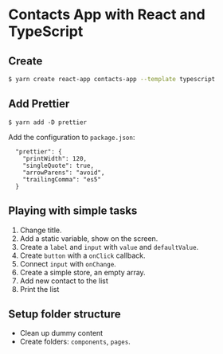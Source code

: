 # Contacts App with React and TypeScript

## Create

```bash
$ yarn create react-app contacts-app --template typescript
```

## Add Prettier

```
$ yarn add -D prettier
```

Add the configuration to `package.json`:

```
  "prettier": {
    "printWidth": 120,
    "singleQuote": true,
    "arrowParens": "avoid",
    "trailingComma": "es5"
  }
```

## Playing with simple tasks

1. Change title.
2. Add a static variable, show on the screen.
3. Create a `label` and `input` with `value` and `defaultValue`.
4. Create `button` with a `onClick` callback.
5. Connect `input` with `onChange`.
6. Create a simple store, an empty array.
7. Add new contact to the list
8. Print the list

## Setup folder structure

- Clean up dummy content
- Create folders: `components`, `pages`.
